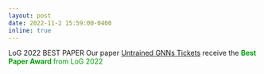 ```yaml
---
layout: post
date: 2022-11-2 15:59:00-0400
inline: true
---
```


<span class="badge-flag" data-conf="iclr">LoG 2022 BEST PAPER</span>   Our paper [Untrained GNNs Tickets](https://arxiv.org/abs/2211.15335) receive the  <font color=009f06> <b>  Best Paper Award </b>  from LoG 2022 </font>

